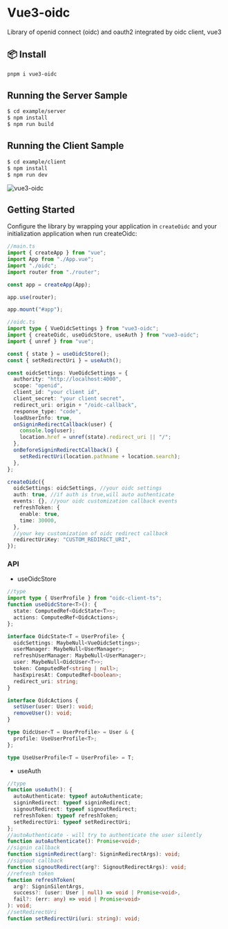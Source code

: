 <h1>
Vue3-oidc
</h1>
<p>
Library of openid connect (oidc) and oauth2 integrated by oidc client, vue3
<p>

## 📦 Install

```bash
pnpm i vue3-oidc
```

## Running the Server Sample

```bash
$ cd example/server
$ npm install
$ npm run build
```

## Running the Client Sample

```bash
$ cd example/client
$ npm install
$ npm run dev
```

![vue3-oidc](https://cdn.jsdelivr.net/gh/zhazhazhu/image-hosting@master/root/image_ey5y0c_.jpeg)

## Getting Started

Configure the library by wrapping your application in `createOidc` and your initialization application when run createOidc:

```ts
//main.ts
import { createApp } from "vue";
import App from "./App.vue";
import "./oidc";
import router from "./router";

const app = createApp(App);

app.use(router);

app.mount("#app");
```

```ts
//oidc.ts
import type { VueOidcSettings } from "vue3-oidc";
import { createOidc, useOidcStore, useAuth } from "vue3-oidc";
import { unref } from "vue";

const { state } = useOidcStore();
const { setRedirectUri } = useAuth();

const oidcSettings: VueOidcSettings = {
  authority: "http://localhost:4000",
  scope: "openid",
  client_id: "your client id",
  client_secret: "your client secret",
  redirect_uri: origin + "/oidc-callback",
  response_type: "code",
  loadUserInfo: true,
  onSigninRedirectCallback(user) {
    console.log(user);
    location.href = unref(state).redirect_uri || "/";
  },
  onBeforeSigninRedirectCallback() {
    setRedirectUri(location.pathname + location.search);
  },
};

createOidc({
  oidcSettings: oidcSettings, //your oidc settings
  auth: true, //if auth is true,will auto authenticate
  events: {}, //your oidc customization callback events
  refreshToken: {
    enable: true,
    time: 30000,
  },
  //your key customization of oidc redirect callback
  redirectUriKey: "CUSTOM_REDIRECT_URI",
});
```

### API

- useOidcStore

```ts
//type
import type { UserProfile } from "oidc-client-ts";
function useOidcStore<T>(): {
  state: ComputedRef<OidcState<T>>;
  actions: ComputedRef<OidcActions>;
};

interface OidcState<T = UserProfile> {
  oidcSettings: MaybeNull<VueOidcSettings>;
  userManager: MaybeNull<UserManager>;
  refreshUserManager: MaybeNull<UserManager>;
  user: MaybeNull<OidcUser<T>>;
  token: ComputedRef<string | null>;
  hasExpiresAt: ComputedRef<boolean>;
  redirect_uri: string;
}

interface OidcActions {
  setUser(user: User): void;
  removeUser(): void;
}

type OidcUser<T = UserProfile> = User & {
  profile: UseUserProfile<T>;
};

type UseUserProfile<T = UserProfile> = T;
```

- useAuth

```ts
//type
function useAuth(): {
  autoAuthenticate: typeof autoAuthenticate;
  signinRedirect: typeof signinRedirect;
  signoutRedirect: typeof signoutRedirect;
  refreshToken: typeof refreshToken;
  setRedirectUri: typeof setRedirectUri;
};
//autoAuthenticate - will try to authenticate the user silently
function autoAuthenticate(): Promise<void>;
//signin callback
function signinRedirect(arg?: SigninRedirectArgs): void;
//signout callback
function signoutRedirect(arg?: SignoutRedirectArgs): void;
//refresh token
function refreshToken(
  arg?: SigninSilentArgs,
  success?: (user: User | null) => void | Promise<void>,
  fail?: (err: any) => void | Promise<void>
): void;
//setRedirectUri
function setRedirectUri(uri: string): void;
```
